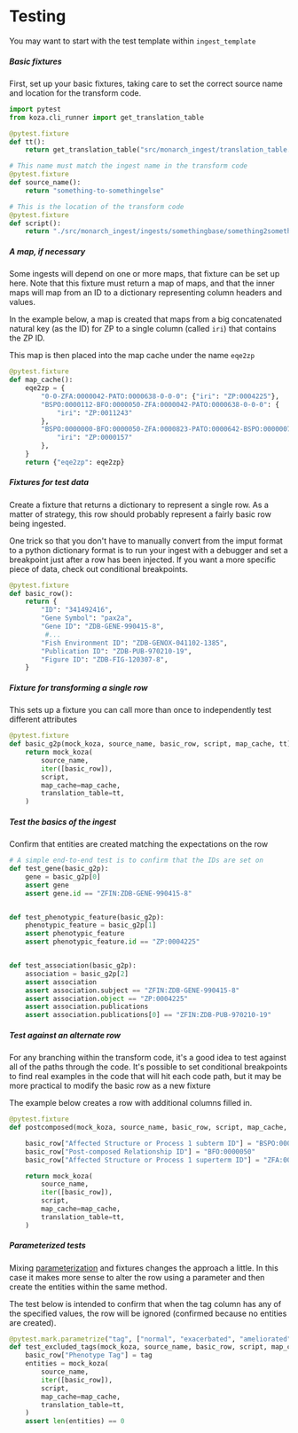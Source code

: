 # Testing

You may want to start with the test template within `ingest_template`

##### Basic fixtures

First, set up your basic fixtures, taking care to set the correct source name and location for the transform code.

```python
import pytest
from koza.cli_runner import get_translation_table

@pytest.fixture
def tt():
    return get_translation_table("src/monarch_ingest/translation_table.yaml", None)

# This name must match the ingest name in the transform code
@pytest.fixture
def source_name():
    return "something-to-somethingelse"

# This is the location of the transform code
@pytest.fixture
def script():
    return "./src/monarch_ingest/ingests/somethingbase/something2somethingelse.py"
```


##### A map, if necessary

Some ingests will depend on one or more maps, that fixture can be set up here. Note that this fixture must return a map of maps, and that the inner maps will map from an ID to a dictionary representing column headers and values. 

In the example below, a map is created that maps from a big concatenated natural key (as the ID) for ZP to a single column (called `iri`) that contains the ZP ID. 

This map is then placed into the map cache under the name `eqe2zp`
```python
@pytest.fixture
def map_cache():
    eqe2zp = {
        "0-0-ZFA:0000042-PATO:0000638-0-0-0": {"iri": "ZP:0004225"},
        "BSPO:0000112-BFO:0000050-ZFA:0000042-PATO:0000638-0-0-0": {
            "iri": "ZP:0011243"
        },
        "BSPO:0000000-BFO:0000050-ZFA:0000823-PATO:0000642-BSPO:0000007-BFO:0000050-ZFA:0000823": {
            "iri": "ZP:0000157"
        },
    }
    return {"eqe2zp": eqe2zp}
```


##### Fixtures for test data

Create a fixture that returns a dictionary to represent a single row. As a matter of strategy, this row should probably represent a fairly basic row being ingested. 

One trick so that you don't have to manually convert from the imput format to a python dictionary format is to run your ingest with a debugger and set a breakpoint just after a row has been injected. If you want a more specific piece of data, check out conditional breakpoints. 

````python
@pytest.fixture
def basic_row():
    return {
        "ID": "341492416",
        "Gene Symbol": "pax2a",
        "Gene ID": "ZDB-GENE-990415-8",
         #...
        "Fish Environment ID": "ZDB-GENOX-041102-1385",
        "Publication ID": "ZDB-PUB-970210-19",
        "Figure ID": "ZDB-FIG-120307-8",
    }
````


##### Fixture for transforming a single row

This sets up a fixture you can call more than once to independently test different attributes

```python
@pytest.fixture
def basic_g2p(mock_koza, source_name, basic_row, script, map_cache, tt):
    return mock_koza(
        source_name,
        iter([basic_row]),
        script,
        map_cache=map_cache,
        translation_table=tt,
    )
```


##### Test the basics of the ingest

Confirm that entities are created matching the expectations on the row

```python
# A simple end-to-end test is to confirm that the IDs are set on
def test_gene(basic_g2p):
    gene = basic_g2p[0]
    assert gene
    assert gene.id == "ZFIN:ZDB-GENE-990415-8"


def test_phenotypic_feature(basic_g2p):
    phenotypic_feature = basic_g2p[1]
    assert phenotypic_feature
    assert phenotypic_feature.id == "ZP:0004225"


def test_association(basic_g2p):
    association = basic_g2p[2]
    assert association
    assert association.subject == "ZFIN:ZDB-GENE-990415-8"
    assert association.object == "ZP:0004225"
    assert association.publications
    assert association.publications[0] == "ZFIN:ZDB-PUB-970210-19"
```


##### Test against an alternate row

For any branching within the transform code, it's a good idea to test against all of the paths through the code. It's possible to set conditional breakpoints to find real examples in the code that will hit each code path, but it may be more practical to modify the basic row as a new fixture

The example below creates a row with additional columns filled in.

```python
@pytest.fixture
def postcomposed(mock_koza, source_name, basic_row, script, map_cache, tt):

    basic_row["Affected Structure or Process 1 subterm ID"] = "BSPO:0000112"
    basic_row["Post-composed Relationship ID"] = "BFO:0000050"
    basic_row["Affected Structure or Process 1 superterm ID"] = "ZFA:0000042"

    return mock_koza(
        source_name,
        iter([basic_row]),
        script,
        map_cache=map_cache,
        translation_table=tt,
    )
```


##### Parameterized tests 

Mixing [parameterization](https://docs.pytest.org/en/6.2.x/parametrize.html) and fixtures changes the approach a little. In this case it makes more sense to alter the row using a parameter and then create the entities within the same method.  

The test below is intended to confirm that when the tag column has any of the specified values, the row will be ignored (confirmed because no entities are created).

```python
@pytest.mark.parametrize("tag", ["normal", "exacerbated", "ameliorated"])
def test_excluded_tags(mock_koza, source_name, basic_row, script, map_cache, tt, tag):
    basic_row["Phenotype Tag"] = tag
    entities = mock_koza(
        source_name,
        iter([basic_row]),
        script,
        map_cache=map_cache,
        translation_table=tt,
    )
    assert len(entities) == 0
```

